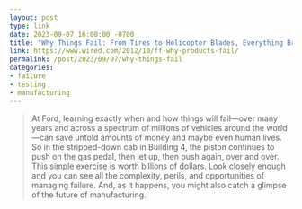 ```yaml
---
layout: post
type: link
date: 2023-09-07 16:00:00 -0700
title: "Why Things Fail: From Tires to Helicopter Blades, Everything Breaks Eventually"
link: https://www.wired.com/2012/10/ff-why-products-fail/
permalink: /post/2023/09/07/why-things-fail
categories: 
- failure
- testing
- manufacturing
---
```

<blockquote>At Ford, learning exactly when and how things will fail—over many years and across a spectrum of millions of vehicles around the world—can save untold amounts of money and maybe even human lives. So in the stripped-down cab in Building 4, the piston continues to push on the gas pedal, then let up, then push again, over and over. This simple exercise is worth billions of dollars. Look closely enough and you can see all the complexity, perils, and opportunities of managing failure. And, as it happens, you might also catch a glimpse of the future of manufacturing.</blockquote>
